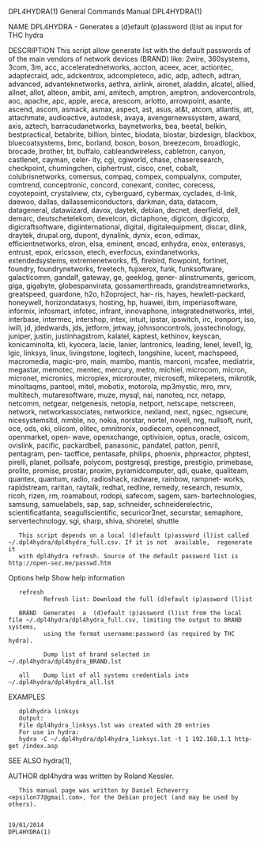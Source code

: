 DPL4HYDRA(1)                                                  General Commands Manual                                                 DPL4HYDRA(1)

NAME
       DPL4HYDRA - Generates a (d)efault (p)assword (l)ist as input for THC hydra

DESCRIPTION
       This script allow generate list with the default passwords of of the main vendors of network devices (BRAND) like: 2wire, 360systems, 3com,
       3m, acc, acceleratednetworks, accton, aceex, acer, actiontec, adaptecraid,  adc,  adckentrox,  adcompleteco,  adic,  adp,  adtech,  adtran,
       advanced,  advanteknetworks,  aethra,  airlink,  aironet,  aladdin,  alcatel,  allied, allnet, allot, alteon, ambit, ami, amitech, amptron,
       amptron, andovercontrols, aoc, apache, apc, apple, areca, arescom, arlotto, arrowpoint, asante, ascend, ascom, asmack, asmax, aspect,  ast,
       asus,  at&t,  atcom,  atlantis,  att,  attachmate, audioactive, autodesk, avaya, avengernewssystem, award, axis, aztech, barracudanetworks,
       baynetworks, bea, beetal, belkin, bestpractical, betabrite, billion, bintec, biodata, biostar, bizdesign, blackbox,  bluecoatsystems,  bmc,
       borland, boson, boson, breezecom, broadlogic, brocade, brother, bt, buffalo, cableandwireless, cabletron, canyon, castlenet, cayman, celer‐
       ity, cgi, cgiworld, chase, chaseresearch, checkpoint, chumingchen, ciphertrust, cisco, cnet, cobalt,  colubrisnetworks,  comersus,  compaq,
       compex,  compualynx,  computer,  comtrend,  conceptronic,  concord, conexant, conitec, corecess, coyotepoint, crystalview, ctx, cyberguard,
       cybermax, cyclades, d-link, daewoo, dallas, dallassemiconductors, darkman, data, datacom, datageneral, datawizard, davox,  daytek,  debian,
       decnet,  deerfield,  dell, demarc, deutschetelekom, develcon, dictaphone, digicom, digicorp, digicraftsoftware, digiinternational, digital,
       digitalequipment, discar, dlink, draytek, drupal.org, dupont, dynalink, dynix,  econ,  edimax,  efficientnetworks,  elron,  elsa,  eminent,
       encad, enhydra, enox, enterasys, entrust, epox, ericsson, etech, everfocus, exindanetworks, extendedsystems, extremenetworks, f5, firebird,
       flowpoint, fortinet, foundry, foundrynetworks, freetech, fujixerox, funk, funksoftware, galacticomm, gandalf, gateway, ge, geeklog,  gener‐
       alinstruments,  gericom, giga, gigabyte, globespanvirata, gossamerthreads, grandstreamnetworks, greatspeed, guardone, h2o, h2oproject, har‐
       ris, hayes, hewlett-packard, honeywell, horizondatasys, hosting, hp, huawei, ibm, imperiasoftware, informix, infosmart,  infotec,  infrant,
       innovaphone,  integratednetworks,  intel,  interbase,  intermec, intershop, intex, intuit, ipstar, ipswitch, irc, ironport, iso, iwill, jd,
       jdedwards, jds, jetform, jetway, johnsoncontrols, josstechnology, juniper, justin, justinhagstrom,  kalatel,  kaptest,  kethinov,  keyscan,
       konicaminolta, kti, kyocera, lacie, lanier, lantronics, leading, lenel, level1, lg, lgic, linksys, linux, livingstone, logitech, longshine,
       lucent, machspeed, macromedia, magic-pro, main, mambo, mantis, marconi, mcafee,  mediatrix,  megastar,  memotec,  mentec,  mercury,  metro,
       michiel,  microcom,  micron,  micronet,  micronics,  microplex,  microrouter,  microsoft, mikepeters, mikrotik, minoltaqms, pantoel, mitel,
       mobotix, motorola, mp3mystic, mro, mrv, multitech, mutaresoftware, muze, mysql, nai, nanoteq, ncr, netapp,  netcomm,  netgear,  netgenesis,
       netopia,  netport, netscape, netscreen, network, networkassociates, networkice, nexland, next, ngsec, ngsecure, nicesystemsltd, nimble, no,
       nokia, norstar, nortel, novell, nrg, nullsoft, nurit, oce, ods, oki, olicom, olitec, omnitronix, oodiecom, openconnect,  openmarket,  open‐
       wave,  openxchange, optivision, optus, oracle, osicom, ovislink, pacific, packardbell, panasonic, pandatel, patton, penril, pentagram, pen‐
       taoffice, pentasafe, philips, phoenix, phpreactor, phptest, pirelli, planet, pollsafe, polycom, postgresql, prestige, prestigio, primebase,
       prolite,  promise, prostar, proxim, pyramidcomputer, qdi, quake, qualiteam, quantex, quantum, radio, radioshack, radware, rainbow, rampnet‐
       works, rapidstream, raritan, raytalk, redhat, redline, remedy, research, resumix, ricoh, rizen, rm, roamabout, rodopi, safecom, sagem, sam‐
       bartechnologies,  samsung,  samuelabels,  sap,  sap,  schneider,  schneiderelectric,  scientificatlanta,  seagullscientific, securicor3net,
       securstar, semaphore, servertechnology, sgi, sharp, shiva, shoretel, shuttle

       This script depends on a local (d)efault (p)assword (l)ist called ~/.dpl4hydra/dpl4hydra_full.csv. If it is not  available,  regenerate  it
       with dpl4hydra refresh. Source of the default password list is http://open-sez.me/passwd.htm

Options
       help   Show help information

       refresh
              Refresh list: Download the full (d)efault (p)assword (l)ist

       BRAND  Generates  a  (d)efault (p)assword (l)ist from the local file ~/.dpl4hydra/dpl4hydra_full.csv, limiting the output to BRAND systems,
              using the format username:password (as required by THC hydra).

              Dump list of brand selected in ~/.dpl4hydra/dpl4hydra_BRAND.lst

       all    Dump list of all systems credentials into ~/.dpl4hydra/dpl4hydra_all.lst

EXAMPLES

       dpl4hydra linksys
       Output:
       File dpl4hydra_linksys.lst was created with 20 entries
       For use in hydra:
       hydra -C ~/.dpl4hydra/dpl4hydra_linksys.lst -t 1 192.168.1.1 http-get /index.asp

SEE ALSO
       hydra(1),

AUTHOR
       dpl4hydra was written by Roland Kessler.

       This manual page was written by Daniel Echeverry <epsilon77@gmail.com>, for the Debian project (and may be used by others).

                                                                    19/01/2014                                                        DPL4HYDRA(1)
